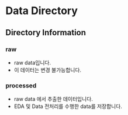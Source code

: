 # Data Directory

## Directory Information

### raw

- raw data입니다.
- 이 데이터는 변경 불가능합니다.


### processed
- raw data 에서 추출한 데이터입니다.
- EDA 및 Data 전처리를 수행한 data를 저장합니다.
